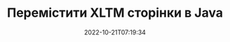 ---
############################# Static ############################
layout: "auto-gen-merger"
date: 2022-10-21T07:19:34
draft: false
otherformats: pdf pps ppsx ppt pptx rtf tex vdx vsdm vsdx vssm vssx vstm vstx vsx vtx

############################# Head ############################
head_title: "Перемістити XLTM сторінки в Java"
head_description: "Перемістіть сторінки в межах документа XLTM у Java у будь-яку позицію за допомогою API об’єднання документів."

############################# Header ############################
title: "Перемістити XLTM сторінки в Java"
description: "Перемістіть сторінки XLTM кількома рядками коду Java."
bg_image: "https://cms.admin.containerize.com/templates/aspose/App_Themes/V3/images/bg/header1.png"
bg_overlay: false
button:
    enable: true
    icon: "fas fa-arrow-down"
    label: "Завантажте безкоштовну пробну версію"
    link: "https://downloads.groupdocs.com/merger/java"

############################# SubMenu ############################
submenu:
    enable: true

    left:
        img_alt: "GroupDocs.Merger for Java"
        image: "https://cms.admin.containerize.com/templates/groupdocs/images/product-logos/90x90-noborder/groupdocs-merger-java.png"
        product: "GroupDocs.Merger"
        platform: "Java"

    middle:
        button:

            # button loop
            - link: "https://apireference.groupdocs.com/merger/java"
              text: "Довідник API"

            # button loop
            - link: "https://github.com/groupdocs-merger"
              text: "Приклади коду"

            # button loop
            - link: "https://products.groupdocs.app/merger/family"
              text: "Живі демонстрації"

            # button loop
            - link: "https://purchase.groupdocs.com/pricing/merger/java"
              text: "Ціноутворення"

    right:
        link_download: "https://downloads.groupdocs.com/merger"
        link_learn: "https://docs.groupdocs.com/merger/java"
        link_buy: "https://purchase.groupdocs.com"

############################# About ############################
about:
    enable: true
    title: "Про API GroupDocs.Merger for Java"
    content: |
        [GroupDocs.Merger for Java](/uk/merger/java/) пропонує просте рішення для безпечного об’єднання та розділення між широким діапазоном форматів документів, включаючи PDF, Microsoft Office (Word, Excel, PowerPoint). , OneNote), OpenDocument, HTML, зображення та багато іншого в програмах Java. Додавши лише кілька рядків коду, виконайте кілька операцій з документами, наприклад переміщення, видалення, поворот, заміну, вилучення або зміну орієнтації сторінок у документах. API об’єднання документів також підтримує попередній перегляд сторінок документа як зображення для аналізу структури документа, форматування та вмісту на сторінці.
        
        GroupDocs.Merger API — це правильний вибір для корпоративних рішень, яким потрібні функції переміщення сторінок файлів. Ці API добре підтримуються на всіх основних операційних системах і платформах, включаючи J2SE 7.0 (1.7), J2SE 8.0 (1.8), Java 10.

############################# Steps ############################
steps:
    enable: true
    title_left: "Перемістити XLTM сторінки файлів у Java"
    content_left: |
        [GroupDocs.Merger for Java](/uk/merger/java/) полегшує розробникам Java переміщення сторінок у файлі XLTM, виконавши кілька простих кроків .
        
        * Ініціалізуйте **MoveOptions**, щоб указати поточний і новий номери сторінок.
        * Створіть новий екземпляр **Merger** і передайте вихідний шлях до документа як параметр конструктора.
        * Викличте **movePage** і передайте об’єкт **MoveOptions**.
        * Викличте **save** і вкажіть шлях до файлу для збереження отриманого документа.

    title_right: "Системні вимоги"
    content_right: |
        API GroupDocs.Merger for Java підтримуються на всіх основних платформах і операційних системах. Перш ніж виконувати наведений нижче код, переконайтеся, що у вашій системі встановлено такі передумови.

        * Операційні системи: Microsoft Windows, Linux, MacOS
        * Середовища розробки: NetBeans, IntelliJ IDEA, Eclipse
        * Каркаси: J2SE 7.0 (1.7), J2SE 8.0 (1.8), Java 10
        * Завантажте останню версію GroupDocs.Merger for Java з [Maven](https://repository.groupdocs.com/webapp/#/artifacts/browse/tree/General/repo/com/groupdocs/groupdocs-merger)
         
    code: |
     {{% merger/additional-styles %}}
     {{< merger/code-merger title="Як перемістити сторінки файлу XLTM за допомогою прикладу коду Java">}}

        ```java    
        // Перемістіть сторінки файлу XLTM за допомогою API GroupDocs.Merger
        int pageNumber = 6;
        int newPageNumber = 1;

        // Ініціалізуйте клас MoveOptions, щоб указати поточний і новий номери сторінок
        MoveOptions moveOptions = new MoveOptions(pageNumber, newPageNumber);

        // Створення екземпляра злиття з вхідним документом XLTM
        Merger merger = new Merger("input.xltm");

        // Викличте метод movePage і передайте йому об’єкт MoveOptions
        merger.movePage(moveOptions);
    
        // Викличте метод збереження та передайте потрібний шлях до файлу, щоб зберегти вихідний документ
        merger.save("output.xltm");
        ```
     {{< /merger/code-merger >}}

############################# Demos ############################
demos:
    enable: true
    title: "Демонстрації в реальному часі – перемістіть XLTM сторінки онлайн"
    content: |
       Перемістіть XLTM сторінки файлу прямо зараз, відвідавши веб-сайт [GroupDocs.Merger Live Demos](https://products.groupdocs.app/splitter/move-pages/xltm).
       Жива демонстрація має такі переваги.
        
############################# About Formats ############################
about_formats:
    enable: true

############################# More Formats ############################
more_formats:
    enable: true
    title: "Перемістити сторінки інших форматів документів"
    content: |
        Java API об’єднання та розділення документів для форматів файлів і зображень. Перемістіть деякі з популярних форматів файлів, як зазначено нижче.

############################# Back to top ###############################
back_to_top:
    enable: true
---